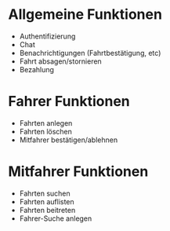 # Allgemeine Funktionen
- Authentifizierung
- Chat
- Benachrichtigungen (Fahrtbestätigung, etc)
- Fahrt absagen/stornieren
- Bezahlung
# Fahrer Funktionen	
- Fahrten anlegen
- Fahrten löschen
- Mitfahrer bestätigen/ablehnen

# Mitfahrer Funktionen
- Fahrten suchen
- Fahrten auflisten
- Fahrten beitreten
- Fahrer-Suche anlegen
